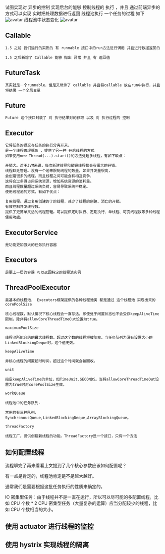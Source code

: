 试图实现对 异步的控制 实现后台的能够 控制线程的 执行 ，并且 通过前端异步的方式可以实现 实时把处理数据进行返回
线程池执行 一个任务的过程 如下 
![avatar](https://i.loli.net/2019/05/08/5cd1d2ac0936c.jpg)
线程池中状态变化
![avatar](https://i.loli.net/2019/05/08/5cd1d2aa81655.jpg)


## Callable
    1.5 之前 我们运行的实质的 有 runnable 接口中的run方法进行调用 并且进行数据返回的
     
    1.5 之后新增了 Callable 能够 抛出 异常 并且 有 返回值 
##  FutureTask
    其实就是一个runnable，但是又继承了 callable 并且将callable 放在run中执行，并且将结果 一个全局变量 

##  Future
    Future 这个接口封装了 对 执行结果对的获取 以及 对 执行过程的 控制
   
##  Executor
    它将任务的提交与任务的执行分离开来，
    是一个线程管理框架 ，提供了另一种 开启线程的方式
    如果使用new Thread(...).start()的方法处理多线程，有如下缺点：
    
    开销大。对于JVM来说，每次新建线程和销毁线程都会有很大的开销。
    线程缺乏管理。没有一个池来限制线程的数量，如果并发量很高，
    会创建很多的线程，而且线程之间可能会有相互竞争，
    这将会过多得占用系统资源，增加系统资源的消耗量。
    而且线程数量超过系统负荷，容易导致系统不稳定。
    使用线程池的方式，有如下优点：
    
    复用线程。通过复用创建的了的线程，减少了线程的创建、消亡的开销。
    有效控制并发线程数。
    提供了更简单灵活的线程管理。可以提供定时执行、定期执行、单线程、可变线程数等多种线程使用功能。
    
##  ExecutorService
    是功能更加强大的任务执行容器

##  Executors
    是更上一层的容器 可以返回特定的线程池实例
    
##  ThreadPoolExecutor
    最基本的线程池， Executors框架提供的各种线程池类 都是通过 这个线程池 实现出来的 
    corePoolSize
    
    核心线程数，默认情况下核心线程会一直存活，即使处于闲置状态也不会受存keepAliveTime限制。除非将allowCoreThreadTimeOut设置为true。
    
    maximumPoolSize
    
    线程池所能容纳的最大线程数。超过这个数的线程将被阻塞。当任务队列为没有设置大小的LinkedBlockingDeque时，这个值无效。
    
    keepAliveTime
    
    非核心线程的闲置超时时间，超过这个时间就会被回收。
    
    unit
    
    指定keepAliveTime的单位，如TimeUnit.SECONDS。当将allowCoreThreadTimeOut设置为true时对corePoolSize生效。
    
    workQueue
    
    线程池中的任务队列.
    
    常用的有三种队列，SynchronousQueue,LinkedBlockingDeque,ArrayBlockingQueue。
    
    threadFactory
    
    线程工厂，提供创建新线程的功能。ThreadFactory是一个接口，只有一个方法

     
## 如何配置线程
流程聊完了再来看看上文提到了几个核心参数应该如何配置呢？

有一点是肯定的，线程池肯定是不是越大越好。

通常我们是需要根据这批任务执行的性质来确定的。

IO 密集型任务：由于线程并不是一直在运行，所以可以尽可能的多配置线程，比如 CPU 个数 * 2
CPU 密集型任务（大量复杂的运算）应当分配较少的线程，比如 CPU 个数相当的大小。

##  使用 actuator 进行线程的监控 
##  使用 hystrix  实现线程的隔离

    
    
    
    